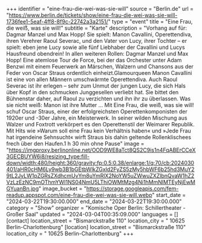 +++
identifier = "eine-frau-die-wei-was-sie-will"
source = "Berlin.de"
url = "https://www.berlin.de/tickets/show/eine-frau-die-wei-was-sie-will-1736fee1-5eaf-4ff8-8f9c-22742a3a2151/"
type = "event"
title = "Eine Frau, die weiẞ, was sie will!"
subtitle = "Karte"
description = "Vorhang auf für: Dagmar Manzel und Max Hopp! Sie spielt: Manon Cavallini, Operettendiva, ihren Verehrer Raoul Severac, und den Vater von Lucy, ihrer Tochter – er spielt: eben jene Lucy sowie alle fünf Liebhaber der Cavallini und Lucys Hausfreund obendrein! In allen weiteren Rollen: Dagmar Manzel und Max Hopp! Eine atemlose Tour de Force, bei der das Orchester unter Adam Benzwi mit einem Feuerwerk an Märschen, Walzern und Chansons aus der Feder von Oscar Straus ordentlich einheizt.Glamourqueen Manon Cavallini ist eine von allen Männern umschwärmte Operettendiva. Auch Raoul Severac ist ihr erlegen – sehr zum Unmut der jungen Lucy, die sich Hals über Kopf in den schmucken Junggesellen verliebt hat. Sie bittet den Bühnenstar daher, auf Raoul zu verzichten und ihn ihr zu überlassen. Was sie nicht weiß: Manon ist ihre Mutter ... Mit Eine Frau, die weiß, was sie will! schuf Oscar Straus, einer der erfolgreichsten Operettenkomponisten der 1920er und -30er Jahre, ein Meisterwerk. In seiner wilden Mischung aus Walzer und Foxtrott verkörpert es den Operettenstil der Weimarer Republik. Mit Hits wie »Warum soll eine Frau kein Verhältnis haben« und »Jede Frau hat irgendeine Sehnsucht« wirft Straus bis dahin geltende Rollenklischees frech über den Haufen.1 h 30 min ohne Pause"
image = "https://imgproxy.berlinonline.net/OOD9WE8aTct8QS2C9is1n4FqABErCCeX3GECBUYW6i8/resizing_type:fill-down/width:480/height:360/gravity:fp:0.5:0.38/enlarge:1/q:70/cb:2024030401/aHR0cHM6Ly9wb3B1bGEtbWlkZGxld2FyZS5zMy5hbWF6b25hd3MuY29tL2JvLW1pZGRsZXdhcmUvYm8uYmRlX2NoYW5uZWwuZXZlbnQvaW1hZ2VzLzEzNC9mOThmYWI1NS04NmU5LThiOWMtMzg4Ni1hMmNlMTEyNjEwMGYuanBn.jpg"
image_bucket = "https://storage.googleapis.com/fem-readup.appspot.com/eine-frau-die-wei-was-sie-will.webp"
start_date = "2024-03-22T19:30:00.000"
end_date = "2024-03-22T19:30:00.000"
category = "Show"
organizer = "Komische Oper Berlin: Schillertheater - Großer Saal"
updated = "2024-03-04T00:35:09.000"
languages = []
[contact]
location_street = "Bismarckstraße 110"
location_city = " 10625 Berlin-Charlottenburg"
[location]
location_street = "Bismarckstraße 110"
location_city = " 10625 Berlin-Charlottenburg"
+++